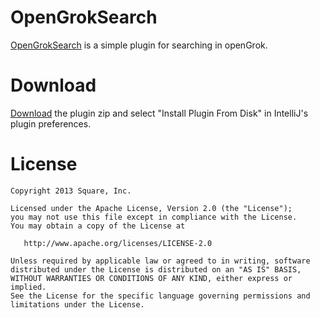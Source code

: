 OpenGrokSearch
==============
[OpenGrokSearch][1] is a simple plugin for searching in openGrok.

Download
==============
[Download][2] the plugin zip and select "Install Plugin From Disk" in IntelliJ's plugin preferences.

License
=======

    Copyright 2013 Square, Inc.

    Licensed under the Apache License, Version 2.0 (the "License");
    you may not use this file except in compliance with the License.
    You may obtain a copy of the License at

       http://www.apache.org/licenses/LICENSE-2.0

    Unless required by applicable law or agreed to in writing, software
    distributed under the License is distributed on an "AS IS" BASIS,
    WITHOUT WARRANTIES OR CONDITIONS OF ANY KIND, either express or implied.
    See the License for the specific language governing permissions and
    limitations under the License.
    
[1]: https://github.com/bmierzejewski/openGrokSearch
[2]: https://github.com/bmierzejewski/openGrokSearch/raw/master/OpenGrokSearch.zip?raw=true
